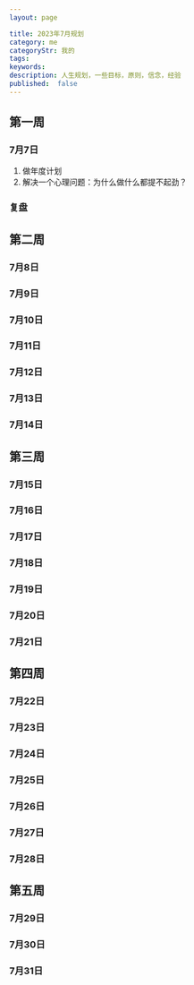 ```yaml
---
layout: page

title: 2023年7月规划
category: me
categoryStr: 我的
tags:
keywords:
description: 人生规划，一些目标，原则，信念，经验
published:  false
---
```


## 第一周
### 7月7日
1. 做年度计划
2. 解决一个心理问题：为什么做什么都提不起劲？
### 复盘
## 第二周
### 7月8日
### 7月9日
### 7月10日
### 7月11日
### 7月12日
### 7月13日
### 7月14日
## 第三周
### 7月15日
### 7月16日
### 7月17日
### 7月18日
### 7月19日
### 7月20日
### 7月21日
## 第四周
### 7月22日
### 7月23日
### 7月24日
### 7月25日
### 7月26日
### 7月27日
### 7月28日
## 第五周
### 7月29日
### 7月30日
### 7月31日